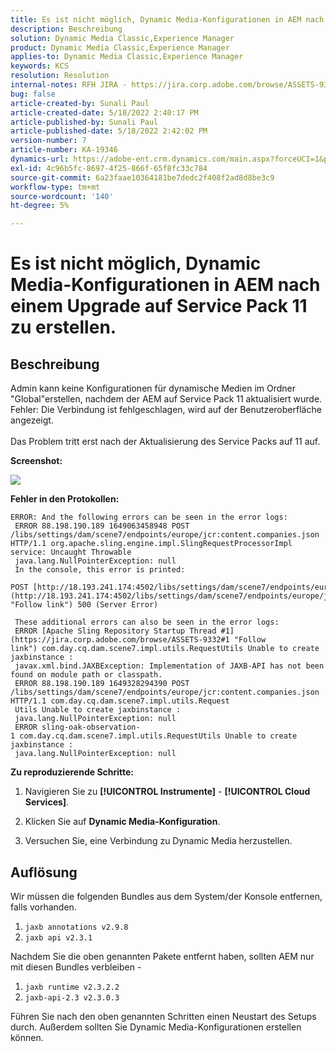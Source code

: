 ```yaml
---
title: Es ist nicht möglich, Dynamic Media-Konfigurationen in AEM nach einem Upgrade auf Service Pack 11 zu erstellen.
description: Beschreibung
solution: Dynamic Media Classic,Experience Manager
product: Dynamic Media Classic,Experience Manager
applies-to: Dynamic Media Classic,Experience Manager
keywords: KCS
resolution: Resolution
internal-notes: RFH JIRA - https://jira.corp.adobe.com/browse/ASSETS-9332
bug: false
article-created-by: Sunali Paul
article-created-date: 5/18/2022 2:40:17 PM
article-published-by: Sunali Paul
article-published-date: 5/18/2022 2:42:02 PM
version-number: 7
article-number: KA-19346
dynamics-url: https://adobe-ent.crm.dynamics.com/main.aspx?forceUCI=1&pagetype=entityrecord&etn=knowledgearticle&id=f2ac3e69-b8d6-ec11-a7b5-000d3a3adbfc
exl-id: 4c96b5fc-8697-4f25-866f-65f8fc33c784
source-git-commit: 6a23faae10364181be7dedc2f408f2ad8d8be3c9
workflow-type: tm+mt
source-wordcount: '140'
ht-degree: 5%

---
```


# Es ist nicht möglich, Dynamic Media-Konfigurationen in AEM nach einem Upgrade auf Service Pack 11 zu erstellen.

## Beschreibung

Admin kann keine Konfigurationen für dynamische Medien im Ordner &quot;Global&quot;erstellen, nachdem der AEM auf Service Pack 11 aktualisiert wurde.
<br>Fehler: Die Verbindung ist fehlgeschlagen, wird auf der Benutzeroberfläche angezeigt.<br><br>
Das Problem tritt erst nach der Aktualisierung des Service Packs auf 11 auf.

<b>Screenshot:</b>

![](assets/___f3ac3e69-b8d6-ec11-a7b5-000d3a3adbfc___.png)

<b>Fehler in den Protokollen:</b>

```
ERROR: And the following errors can be seen in the error logs:
 ERROR 88.198.190.189 1649063458948 POST /libs/settings/dam/scene7/endpoints/europe/jcr:content.companies.json HTTP/1.1 org.apache.sling.engine.impl.SlingRequestProcessorImpl service: Uncaught Throwable
 java.lang.NullPointerException: null
 In the console, this error is printed:
 POST [http://18.193.241.174:4502/libs/settings/dam/scene7/endpoints/europe/jcr:content.companies.json](http://18.193.241.174:4502/libs/settings/dam/scene7/endpoints/europe/jcr:content.companies.json "Follow link") 500 (Server Error)

 These additional errors can also be seen in the error logs:
 ERROR [Apache Sling Repository Startup Thread #1](https://jira.corp.adobe.com/browse/ASSETS-9332#1 "Follow link") com.day.cq.dam.scene7.impl.utils.RequestUtils Unable to create jaxbinstance :
 javax.xml.bind.JAXBException: Implementation of JAXB-API has not been found on module path or classpath.
 ERROR 88.198.190.189 1649328294390 POST /libs/settings/dam/scene7/endpoints/europe/jcr:content.companies.json HTTP/1.1 com.day.cq.dam.scene7.impl.utils.Request
 Utils Unable to create jaxbinstance :
 java.lang.NullPointerException: null
 ERROR sling-oak-observation-1 com.day.cq.dam.scene7.impl.utils.RequestUtils Unable to create jaxbinstance :
 java.lang.NullPointerException: null
```

<b>Zu reproduzierende Schritte:</b>

1. Navigieren Sie zu **[!UICONTROL Instrumente]** - **[!UICONTROL Cloud Services]**.

2. Klicken Sie auf **Dynamic Media-Konfiguration**.

3. Versuchen Sie, eine Verbindung zu Dynamic Media herzustellen.


## Auflösung


Wir müssen die folgenden Bundles aus dem System/der Konsole entfernen, falls vorhanden.

1. `jaxb annotations v2.9.8`
2. `jaxb api v2.3.1`


Nachdem Sie die oben genannten Pakete entfernt haben, sollten AEM nur mit diesen Bundles verbleiben -

1. `jaxb runtime v2.3.2.2`
2. `jaxb-api-2.3 v2.3.0.3`


Führen Sie nach den oben genannten Schritten einen Neustart des Setups durch. Außerdem sollten Sie Dynamic Media-Konfigurationen erstellen können.
